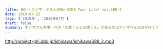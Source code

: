 ```yaml
---
title: 石川・ホンマ・ぶるんのBe-SIDE Your Life! vol.688-2
date: 2019-07-22
tags: ['2019年', '2019年07月']
draft: false
summary: ホンマさん登場！今の「大倉くんと高橋くん」があるのはホンマさんのおかげ！？MIURA
---
```


http://project-phi.ddo.jp/ishikawa/ishikawa688_2.mp3
